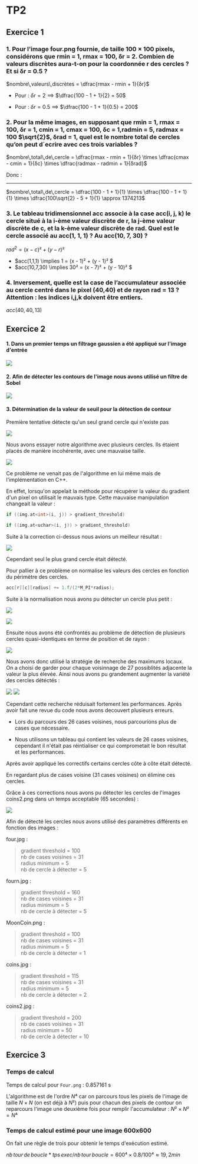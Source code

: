 ﻿# TP2

## Exercice 1

### 1. Pour l’image four.png fournie, de taille 100 × 100 pixels, considérons que rmin = 1, rmax = 100, δr = 2. Combien de valeurs discrètes aura-t-on pour la coordonnée r des cercles ? Et si δr = 0.5 ?

$nombre\,valeurs\,discrètes = \dfrac{rmax - rmin + 1}{δr}$

- Pour : $δr = 2$ $\implies$ $\dfrac{100 - 1 + 1}{2} = 50$

- Pour : $δr = 0.5$ $\implies$ $\dfrac{100 - 1 + 1}{0.5} = 200$

### 2. Pour la même images, en supposant que rmin = 1, rmax = 100, δr = 1, cmin = 1, cmax = 100, δc = 1,radmin = 5, radmax = 100 $\sqrt{2}$, δrad = 1, quel est le nombre total de cercles qu’on peut d´ecrire avec ces trois variables ?

$nombre\,total\,de\,cercle = \dfrac{rmax - rmin + 1}{δr} \times \dfrac{cmax - cmin + 1}{δc} \times \dfrac{radmax - radmin + 1}{δrad}$

Donc :

---

$nombre\,total\,de\,cercle = \dfrac{100 - 1 + 1}{1} \times \dfrac{100 - 1 + 1}{1} \times \dfrac{100\sqrt{2} - 5 + 1}{1} \approx 1374213$

### 3. Le tableau tridimensionnel acc associe à la case acc(i, j, k) le cercle situé à la i-ème valeur discrète de r, la j-ème valeur discrète de c, et la k-ème valeur discrète de rad. Quel est le cercle associé au acc(1, 1, 1) ? Au acc(10, 7, 30) ?

$rad^2 = (x - c)² + (y - r)²$

- $acc(1,1,1) \implies 1 = (x - 1)² + (y - 1)² $
- $acc(10,7,30) \implies 30² = (x - 7)² + (y - 10)² $

### 4. Inversement, quelle est la case de l’accumulateur associée au cercle centré dans le pixel (40,40) et de rayon rad = 13 ? Attention : les indices i,j,k doivent être entiers.

$acc(40, 40, 13)$

## Exercice 2

#### 1. Dans un premier temps un filtrage gaussien a été appliqué sur l'image d'entrée

![](/rapport/img/fourn.png)

#### 2. Afin de détecter les contours de l'image nous avons utilisé un filtre de Sobel

![](/rapport/img/sobel.png)

#### 3. Détermination de la valeur de seuil pour la détection de contour

Première tentative détecte qu'un seul grand cercle qui n'existe pas

![](/rapport/img/first_try.png)

Nous avons essayer notre algorithme avec plusieurs cercles.
Ils étaient placés de manière incohérente, avec une mauvaise taille.

![](/rapport/img/error_type.jpg)

Ce problème ne venait pas de l'algorithme en lui même mais de l'implémentation en C++.

En effet, lorsqu'on appelait la méthode pour récupérer la valeur du gradient d'un pixel on utilisait le mauvais type.
Cette mauvaise manipulation changeait la valeur :

```cpp
if ((img.at<int>(i, j)) > gradient_threshold)
```

```cpp
if ((img.at<uchar>(i, j)) > gradient_threshold)
```

Suite à la correction ci-dessus nous avions un meilleur résultat :

![](/rapport/img/sans_correct.png)

Cependant seul le plus grand cercle était détecté.

Pour pallier à ce problème on normalise les valeurs des cercles en fonction du périmètre des cercles.

```cpp
acc[r][c][radius] += 1.f/(2*M_PI*radius);
```

Suite à la normalisation nous avons pu détecter un cercle plus petit :

![](/rapport/img/correct.png)

![](/rapport/img/bruit.png)

Ensuite nous avons été confrontés au problème de détection de plusieurs cercles quasi-identiques en terme de position et de rayon :

![](/rapport/img/overlap.png)

Nous avons donc utilisé la stratégie de recherche des maximums locaux. On a choisi de garder pour chaque voisinnage de 27 possiblités adjacente la valeur la plus élevée. Ainsi nous avons pu grandement augmenter la variété des cercles détéctés :

![](/rapport/img/less-overlap.png)
![](/rapport/img/less-overlap2.png)

Cependant cette recherche réduisait fortement les performances. Après avoir fait une revue du code nous avons decouvert
plusieurs erreurs.

- Lors du parcours des 26 cases voisines, nous parcourions plus de cases que nécessaire.

- Nous utilisons un tableau qui contient les valeurs de 26 cases voisines, cependant il n'était pas réintialiser ce qui comprometait le bon résultat et les performances.

Après avoir appliqué les correctifs certains cercles côte à côte était détecté.

En regardant plus de cases voisine (31 cases voisines) on élimine ces cercles.

Grâce à ces corrections nous avons pu détecter les cercles de l'images coins2.png dans un temps acceptable (65 secondes) :

![](/rapport/img/coins2.png)

Afin de détecté les cercles nous avons utilisé des paramètres différents en fonction des images :

four.jpg :

> gradient threshold = 100  
> nb de cases voisines = 31  
> radius minimum = 5  
> nb de cercle à détecter = 5

fourn.jpg :

> gradient threshold = 160  
> nb de cases voisines = 31  
> radius minimum = 5  
> nb de cercle à détecter = 5

MoonCoin.png :

> gradient threshold = 100  
> nb de cases voisines = 31  
> radius minimum = 5  
> nb de cercle à détecter = 1

coins.jpg :

> gradient threshold = 115  
> nb de cases voisines = 31  
> radius minimum = 5  
> nb de cercle à détecter = 2

coins2.jpg :

> gradient threshold = 200  
> nb de cases voisines = 31  
> radius minimum = 50  
> nb de cercle à détecter = 10

## Exercice 3

### Temps de calcul

Temps de calcul pour `Four.png` : 0.857161 s

L'algorithme est de l'ordre $N⁴$ car on parcours tous les pixels de l'image de taille $N \times N$ (on est déjà à $N²$) puis pour chacun des pixels de contour on reparcours l'image une deuxième fois pour remplir l'accumulateur : $N² \times N² = N⁴$

### Temps de calcul estimé pour une image 600x600

On fait une règle de trois pour obtenir le temps d'exécution estimé.

$nb\,tour\,de\,boucle * tps\,exec / nb\,tour\,boucle = 600⁴ \times 0.8/ 100⁴ \approx 19,2 min$
